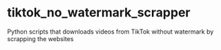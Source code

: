 # tiktok_no_watermark_scrapper
 Python scripts that downloads videos from TikTok without watermark by scrapping the websites
